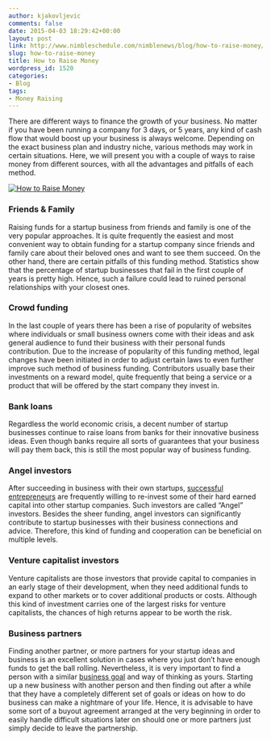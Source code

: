 ```yaml
---
author: kjakovljevic
comments: false
date: 2015-04-03 18:29:42+00:00
layout: post
link: http://www.nimbleschedule.com/nimblenews/blog/how-to-raise-money/
slug: how-to-raise-money
title: How to Raise Money
wordpress_id: 1520
categories:
- Blog
tags:
- Money Raising
---
```


There are different ways to finance the growth of your business. No matter if you have been running a company for 3 days, or 5 years, any kind of cash flow that would boost up your business is always welcome. Depending on the exact business plan and industry niche, various methods may work in certain situations. Here, we will present you with a couple of ways to raise money from different sources, with all the advantages and pitfalls of each method.

[![How to Raise Money](http://www.nimbleschedule.com/wp-content/uploads/2015/04/raising-money-thumb.jpg)](http://www.nimbleschedule.com/wp-content/uploads/2015/04/raising-money.jpg)

### Friends & Family



Raising funds for a startup business from friends and family is one of the very popular approaches. It is quite frequently the easiest and most convenient way to obtain funding for a startup company since friends and family care about their beloved ones and want to see them succeed. On the other hand, there are certain pitfalls of this funding method. Statistics show that the percentage of startup businesses that fail in the first couple of years is pretty high. Hence, such a failure could lead to ruined personal relationships with your closest ones.



### Crowd funding



In the last couple of years there has been a rise of popularity of websites where individuals or small business owners come with their ideas and ask general audience to fund their business with their personal funds contribution. Due to the increase of popularity of this funding method, legal changes have been initiated in order to adjust certain laws to even further improve such method of business funding. Contributors usually base their investments on a reward model, quite frequently that being a service or a product that will be offered by the start company they invest in.



### Bank loans



Regardless the world economic crisis, a decent number of startup businesses continue to raise loans from banks for their innovative business ideas. Even though banks require all sorts of guarantees that your business will pay them back, this is still the most popular way of business funding. 



### Angel investors



After succeeding in business with their own startups, [successful entrepreneurs](http://www.nimbleschedule.com/skills-of-successful-entrepreneurs/) are frequently willing to re-invest some of their hard earned capital into other startup companies. Such investors are called “Angel” investors. Besides the sheer funding, angel investors can significantly contribute to startup businesses with their business connections and advice. Therefore, this kind of funding and cooperation can be beneficial on multiple levels.



### Venture capitalist investors



Venture capitalists are those investors that provide capital to companies in an early stage of their development, when they need additional funds to expand to other markets or to cover additional products or costs. Although this kind of investment carries one of the largest risks for venture capitalists, the chances of high returns appear to be worth the risk.



### Business partners



Finding another partner, or more partners for your startup ideas and business is an excellent solution in cases where you just don’t have enough funds to get the ball rolling. Nevertheless, it is very important to find a person with a similar [business goal](http://www.nimbleschedule.com/keep-your-small-business-focused/) and way of thinking as yours. Starting up a new business with another person and then finding out after a while that they have a completely different set of goals or ideas on how to do business can make a nightmare of your life. Hence, it is advisable to have some sort of a buyout agreement arranged at the very beginning in order to easily handle difficult situations later on should one or more partners just simply decide to leave the partnership.

